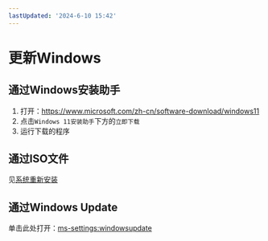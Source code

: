 ```yaml
---
lastUpdated: '2024-6-10 15:42'
---
```


# 更新Windows

## 通过Windows安装助手

1. 打开：<https://www.microsoft.com/zh-cn/software-download/windows11>
2. 点击```Windows 11安装助手```下方的```立即下载```
3. 运行下载的程序

## 通过ISO文件

见[系统重新安装](/Windows相关/系统重新安装.md)

## 通过Windows Update

单击此处打开：<ms-settings:windowsupdate>